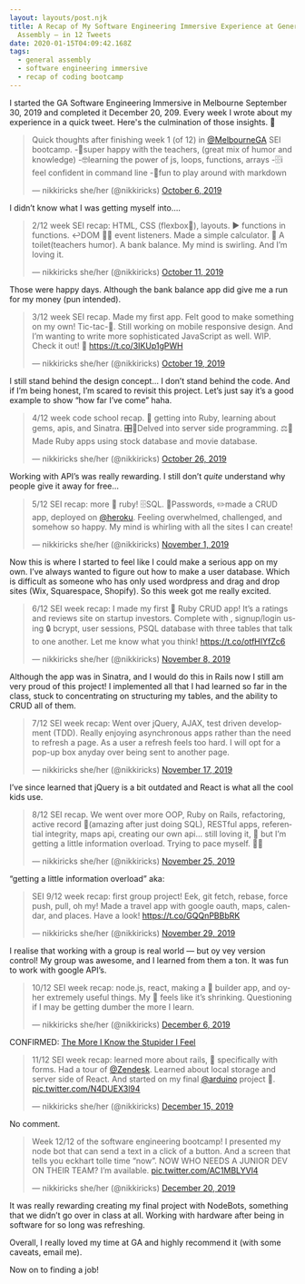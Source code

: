 ```yaml
---
layout: layouts/post.njk
title: A Recap of My Software Engineering Immersive Experience at General
  Assembly — in 12 Tweets
date: 2020-01-15T04:09:42.168Z
tags:
  - general assembly
  - software engineering immersive
  - recap of coding bootcamp
---
```

I started the GA Software Engineering Immersive in Melbourne September 30, 2019 and completed it December 20, 209. Every week I wrote about my experience in a quick tweet. Here's the culmination of those insights. 🤗 

<blockquote class="twitter-tweet"><p lang="en" dir="ltr">Quick thoughts after finishing week 1 (of 12) in <a href="https://twitter.com/MelbourneGA?ref_src=twsrc%5Etfw">@MelbourneGA</a> SEI bootcamp. -🙌super happy with the teachers, (great mix of humor and knowledge) -🤓learning the power of js, loops, functions, arrays -🗄i feel confident in command line -📝fun to play around with markdown</p>&mdash; nikkiricks she/her (@nikkiricks) <a href="https://twitter.com/nikkiricks/status/1180802652268941313?ref_src=twsrc%5Etfw">October 6, 2019</a></blockquote> <script async src="https://platform.twitter.com/widgets.js" charset="utf-8"></script>

I didn’t know what I was getting myself into….

<blockquote class="twitter-tweet"><p lang="en" dir="ltr">2/12 week SEI recap: HTML, CSS (flexbox🙌), layouts. ▶️ functions in functions. ↩️DOM 👂🏾 event listeners. Made a simple calculator. 🚽 A toilet(teachers humor). A bank balance. My mind is swirling. And I’m loving it.</p>&mdash; nikkiricks she/her (@nikkiricks) <a href="https://twitter.com/nikkiricks/status/1182794460872101888?ref_src=twsrc%5Etfw">October 11, 2019</a></blockquote> <script async src="https://platform.twitter.com/widgets.js" charset="utf-8"></script>

Those were happy days. Although the bank balance app did give me a run for my money (pun intended).

<blockquote class="twitter-tweet"><p lang="en" dir="ltr">3/12 week SEI recap. Made my first app. Felt good to make something on my own! Tic-tac-🦷. Still working on mobile responsive design. And I’m wanting to write more sophisticated JavaScript as well. WIP. Check it out! 🙌 <a href="https://t.co/3IKUp1gPWH">https://t.co/3IKUp1gPWH</a></p>&mdash; nikkiricks she/her (@nikkiricks) <a href="https://twitter.com/nikkiricks/status/1185682985204371456?ref_src=twsrc%5Etfw">October 19, 2019</a></blockquote> <script async src="https://platform.twitter.com/widgets.js" charset="utf-8"></script>

I still stand behind the design concept… I don’t stand behind the code. And if I’m being honest, I’m scared to revisit this project. Let’s just say it’s a good example to show “how far I’ve come” haha.

<blockquote class="twitter-tweet"><p lang="en" dir="ltr">4/12 week code school recap. 💎 getting into Ruby, learning about gems, apis, and Sinatra. 🎛📲Delved into server side programming. ⚖️🎥Made Ruby apps using stock database and movie database.</p>&mdash; nikkiricks she/her (@nikkiricks) <a href="https://twitter.com/nikkiricks/status/1187917720102162432?ref_src=twsrc%5Etfw">October 26, 2019</a></blockquote> <script async src="https://platform.twitter.com/widgets.js" charset="utf-8"></script>

Working with API’s was really rewarding. I still don’t *quite* understand why people give it away for free…

<blockquote class="twitter-tweet"><p lang="en" dir="ltr">5/12 SEI recap: more 💎 ruby! 🗄SQL. 🤫Passwords, ✏️made a CRUD app, deployed on <a href="https://twitter.com/heroku?ref_src=twsrc%5Etfw">@heroku</a>. Feeling overwhelmed, challenged, and somehow so happy. My mind is whirling with all the sites I can create!</p>&mdash; nikkiricks she/her (@nikkiricks) <a href="https://twitter.com/nikkiricks/status/1190234695151153152?ref_src=twsrc%5Etfw">November 1, 2019</a></blockquote> <script async src="https://platform.twitter.com/widgets.js" charset="utf-8"></script>

Now this is where I started to feel like I could make a serious app on my own. I’ve always wanted to figure out how to make a user database. Which is difficult as someone who has only used wordpress and drag and drop sites (Wix, Squarespace, Shopify). So this week got me really excited.

<blockquote class="twitter-tweet"><p lang="en" dir="ltr">6/12 SEI week recap: I made my first 💎 Ruby CRUD app! It’s a ratings and reviews site on startup investors. Complete with , signup/login using 🔒 bcrypt, user sessions, PSQL database with three tables that talk to one another. Let me know what you think! <a href="https://t.co/otfHIYfZc6">https://t.co/otfHIYfZc6</a></p>&mdash; nikkiricks she/her (@nikkiricks) <a href="https://twitter.com/nikkiricks/status/1192925956521902080?ref_src=twsrc%5Etfw">November 8, 2019</a></blockquote> <script async src="https://platform.twitter.com/widgets.js" charset="utf-8"></script>

Although the app was in Sinatra, and I would do this in Rails now I still am very proud of this project! I implemented all that I had learned so far in the class, stuck to concentrating on structuring my tables, and the ability to CRUD all of them.

<blockquote class="twitter-tweet"><p lang="en" dir="ltr">7/12 SEI week recap: Went over jQuery, AJAX, test driven development (TDD). Really enjoying asynchronous apps rather than the need to refresh a page. As a user a refresh feels too hard. I will opt for a pop-up box anyday over being sent to another page.</p>&mdash; nikkiricks she/her (@nikkiricks) <a href="https://twitter.com/nikkiricks/status/1195888352102236160?ref_src=twsrc%5Etfw">November 17, 2019</a></blockquote> <script async src="https://platform.twitter.com/widgets.js" charset="utf-8"></script>

I’ve since learned that jQuery is a bit outdated and React is what all the cool kids use.

<blockquote class="twitter-tweet"><p lang="en" dir="ltr">8/12 SEI recap. We went over more OOP, Ruby on Rails, refactoring, active record 🙌(amazing after just doing SQL), RESTful apps, referential integrity, maps api, creating our own api... still loving it, 🥰 but I’m getting a little information overload. Trying to pace myself. 🏃‍♀️</p>&mdash; nikkiricks she/her (@nikkiricks) <a href="https://twitter.com/nikkiricks/status/1198890313701396481?ref_src=twsrc%5Etfw">November 25, 2019</a></blockquote> <script async src="https://platform.twitter.com/widgets.js" charset="utf-8"></script>

“getting a little information overload” aka:

<blockquote class="twitter-tweet"><p lang="en" dir="ltr">SEI 9/12 week recap: first group project! Eek, git fetch, rebase, force push, pull, oh my! Made a travel app with google oauth, maps, calendar, and places. Have a look! <a href="https://t.co/GQQnPBBbRK">https://t.co/GQQnPBBbRK</a></p>&mdash; nikkiricks she/her (@nikkiricks) <a href="https://twitter.com/nikkiricks/status/1200347095011450881?ref_src=twsrc%5Etfw">November 29, 2019</a></blockquote> <script async src="https://platform.twitter.com/widgets.js" charset="utf-8"></script>

I realise that working with a group is real world — but oy vey version control! My group was awesome, and I learned from them a ton. It was fun to work with google API’s.

<blockquote class="twitter-tweet"><p lang="en" dir="ltr">10/12 SEI week recap: node.js, react, making a 🍔 builder app, and oyher extremely useful things. My 🧠 feels like it’s shrinking. Questioning if I may be getting dumber the more I learn.</p>&mdash; nikkiricks she/her (@nikkiricks) <a href="https://twitter.com/nikkiricks/status/1202833024473153538?ref_src=twsrc%5Etfw">December 6, 2019</a></blockquote> <script async src="https://platform.twitter.com/widgets.js" charset="utf-8"></script>

CONFIRMED: [The More I Know the Stupider I Feel](https://www.psychologytoday.com/us/blog/thinking-about-kids/201208/the-more-i-know-the-stupider-i-feel)

<blockquote class="twitter-tweet"><p lang="en" dir="ltr">11/12 SEI week recap: learned more about rails, 💎 specifically with forms. Had a tour of <a href="https://twitter.com/Zendesk?ref_src=twsrc%5Etfw">@Zendesk</a>. Learned about local storage and server side of React. And started on my final <a href="https://twitter.com/arduino?ref_src=twsrc%5Etfw">@arduino</a> project 🙌. <a href="https://t.co/N4DUEX3l94">pic.twitter.com/N4DUEX3l94</a></p>&mdash; nikkiricks she/her (@nikkiricks) <a href="https://twitter.com/nikkiricks/status/1206311206031519744?ref_src=twsrc%5Etfw">December 15, 2019</a></blockquote> <script async src="https://platform.twitter.com/widgets.js" charset="utf-8"></script>

No comment.

<blockquote class="twitter-tweet"><p lang="en" dir="ltr">Week 12/12 of the software engineering bootcamp! I presented my node bot that can send a text in a click of a button. And a screen that tells you eckhart tolle time “now”. NOW WHO NEEDS A JUNIOR DEV ON THEIR TEAM? I’m available. <a href="https://t.co/AC1MBLYVl4">pic.twitter.com/AC1MBLYVl4</a></p>&mdash; nikkiricks she/her (@nikkiricks) <a href="https://twitter.com/nikkiricks/status/1207842112487612419?ref_src=twsrc%5Etfw">December 20, 2019</a></blockquote> <script async src="https://platform.twitter.com/widgets.js" charset="utf-8"></script>

It was really rewarding creating my final project with NodeBots, something that we didn’t go over in class at all. Working with hardware after being in software for so long was refreshing.

Overall, I really loved my time at GA and highly recommend it (with some caveats, email me).

Now on to finding a job!
